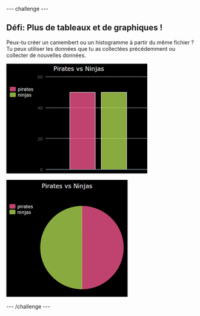 \--- challenge \---

## Défi: Plus de tableaux et de graphiques !

Peux-tu créer un camembert ou un histogramme à partir du même fichier ? Tu peux utiliser les données que tu as collectées précédemment ou collecter de nouvelles données.

![capture d'écran](images/pets-pn-bar.png)

![capture d'écran](images/pets-pn.png)

\--- /challenge \---